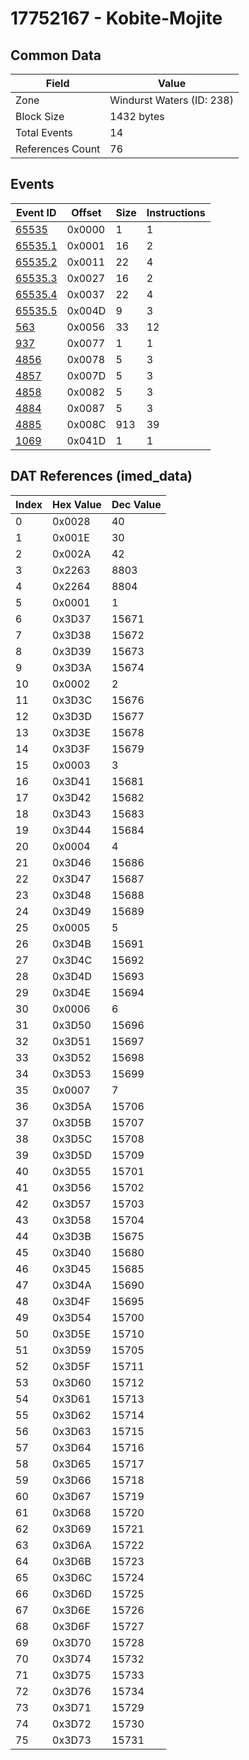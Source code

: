 # 17752167 - Kobite-Mojite

## Common Data

| Field            | Value                     |
|------------------|---------------------------|
| Zone             | Windurst Waters (ID: 238) |
| Block Size       | 1432 bytes                |
| Total Events     | 14                        |
| References Count | 76                        |

## Events

| Event ID                | Offset   |   Size |   Instructions |
|-------------------------|----------|--------|----------------|
| [65535](./65535.md)     | 0x0000   |      1 |              1 |
| [65535.1](./65535.1.md) | 0x0001   |     16 |              2 |
| [65535.2](./65535.2.md) | 0x0011   |     22 |              4 |
| [65535.3](./65535.3.md) | 0x0027   |     16 |              2 |
| [65535.4](./65535.4.md) | 0x0037   |     22 |              4 |
| [65535.5](./65535.5.md) | 0x004D   |      9 |              3 |
| [563](./563.md)         | 0x0056   |     33 |             12 |
| [937](./937.md)         | 0x0077   |      1 |              1 |
| [4856](./4856.md)       | 0x0078   |      5 |              3 |
| [4857](./4857.md)       | 0x007D   |      5 |              3 |
| [4858](./4858.md)       | 0x0082   |      5 |              3 |
| [4884](./4884.md)       | 0x0087   |      5 |              3 |
| [4885](./4885.md)       | 0x008C   |    913 |             39 |
| [1069](./1069.md)       | 0x041D   |      1 |              1 |

## DAT References (imed_data)

|   Index | Hex Value   |   Dec Value |
|---------|-------------|-------------|
|       0 | 0x0028      |          40 |
|       1 | 0x001E      |          30 |
|       2 | 0x002A      |          42 |
|       3 | 0x2263      |        8803 |
|       4 | 0x2264      |        8804 |
|       5 | 0x0001      |           1 |
|       6 | 0x3D37      |       15671 |
|       7 | 0x3D38      |       15672 |
|       8 | 0x3D39      |       15673 |
|       9 | 0x3D3A      |       15674 |
|      10 | 0x0002      |           2 |
|      11 | 0x3D3C      |       15676 |
|      12 | 0x3D3D      |       15677 |
|      13 | 0x3D3E      |       15678 |
|      14 | 0x3D3F      |       15679 |
|      15 | 0x0003      |           3 |
|      16 | 0x3D41      |       15681 |
|      17 | 0x3D42      |       15682 |
|      18 | 0x3D43      |       15683 |
|      19 | 0x3D44      |       15684 |
|      20 | 0x0004      |           4 |
|      21 | 0x3D46      |       15686 |
|      22 | 0x3D47      |       15687 |
|      23 | 0x3D48      |       15688 |
|      24 | 0x3D49      |       15689 |
|      25 | 0x0005      |           5 |
|      26 | 0x3D4B      |       15691 |
|      27 | 0x3D4C      |       15692 |
|      28 | 0x3D4D      |       15693 |
|      29 | 0x3D4E      |       15694 |
|      30 | 0x0006      |           6 |
|      31 | 0x3D50      |       15696 |
|      32 | 0x3D51      |       15697 |
|      33 | 0x3D52      |       15698 |
|      34 | 0x3D53      |       15699 |
|      35 | 0x0007      |           7 |
|      36 | 0x3D5A      |       15706 |
|      37 | 0x3D5B      |       15707 |
|      38 | 0x3D5C      |       15708 |
|      39 | 0x3D5D      |       15709 |
|      40 | 0x3D55      |       15701 |
|      41 | 0x3D56      |       15702 |
|      42 | 0x3D57      |       15703 |
|      43 | 0x3D58      |       15704 |
|      44 | 0x3D3B      |       15675 |
|      45 | 0x3D40      |       15680 |
|      46 | 0x3D45      |       15685 |
|      47 | 0x3D4A      |       15690 |
|      48 | 0x3D4F      |       15695 |
|      49 | 0x3D54      |       15700 |
|      50 | 0x3D5E      |       15710 |
|      51 | 0x3D59      |       15705 |
|      52 | 0x3D5F      |       15711 |
|      53 | 0x3D60      |       15712 |
|      54 | 0x3D61      |       15713 |
|      55 | 0x3D62      |       15714 |
|      56 | 0x3D63      |       15715 |
|      57 | 0x3D64      |       15716 |
|      58 | 0x3D65      |       15717 |
|      59 | 0x3D66      |       15718 |
|      60 | 0x3D67      |       15719 |
|      61 | 0x3D68      |       15720 |
|      62 | 0x3D69      |       15721 |
|      63 | 0x3D6A      |       15722 |
|      64 | 0x3D6B      |       15723 |
|      65 | 0x3D6C      |       15724 |
|      66 | 0x3D6D      |       15725 |
|      67 | 0x3D6E      |       15726 |
|      68 | 0x3D6F      |       15727 |
|      69 | 0x3D70      |       15728 |
|      70 | 0x3D74      |       15732 |
|      71 | 0x3D75      |       15733 |
|      72 | 0x3D76      |       15734 |
|      73 | 0x3D71      |       15729 |
|      74 | 0x3D72      |       15730 |
|      75 | 0x3D73      |       15731 |
